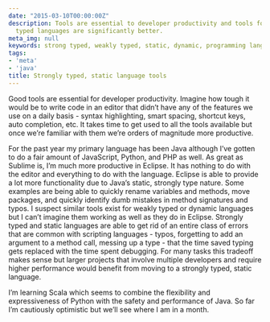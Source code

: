 ```yaml
---
date: "2015-03-10T00:00:00Z"
description: Tools are essential to developer productivity and tools for static, strongly
  typed languages are significantly better.
meta_img: null
keywords: strong typed, weakly typed, static, dynamic, programming language
tags:
- 'meta'
- 'java'
title: Strongly typed, static language tools
---
```


Good tools are essential for developer productivity. Imagine how tough it would be to write code in an editor that didn’t have any of the features we use on a daily basis - syntax highlighting, smart spacing, shortcut keys, auto completion, etc. It takes time to get used to all the tools available but once we’re familiar with them we’re orders of magnitude more productive.

For the past year my primary language has been Java although I’ve gotten to do a fair amount of JavaScript, Python, and PHP as well. As great as Sublime is, I’m much more productive in Eclipse. It has nothing to do with the editor and everything to do with the language. Eclipse is able to provide a lot more functionality due to Java’s static, strongly type nature. Some examples are being able to quickly rename variables and methods, move packages, and quickly identify dumb mistakes in method signatures and typos. I suspect similar tools exist for weakly typed or dynamic languages but I can’t imagine them working as well as they do in Eclipse. Strongly typed and static languages are able to get rid of an entire class of errors that are common with scripting languages - typos, forgetting to add an argument to a method call, messing up a type - that the time saved typing gets replaced with the time spent debugging. For many tasks this tradeoff makes sense but larger projects that involve multiple developers and require higher performance would benefit from moving to a strongly typed, static language.

I’m learning Scala which seems to combine the flexibility and expressiveness of Python with the safety and performance of Java. So far I’m cautiously optimistic but we’ll see where I am in a month.